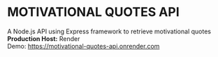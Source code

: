 # MOTIVATIONAL QUOTES API 
A Node.js API using Express framework to retrieve motivational quotes
<br/>
**Production Host:** Render
<br/>
Demo: https://motivational-quotes-api.onrender.com

